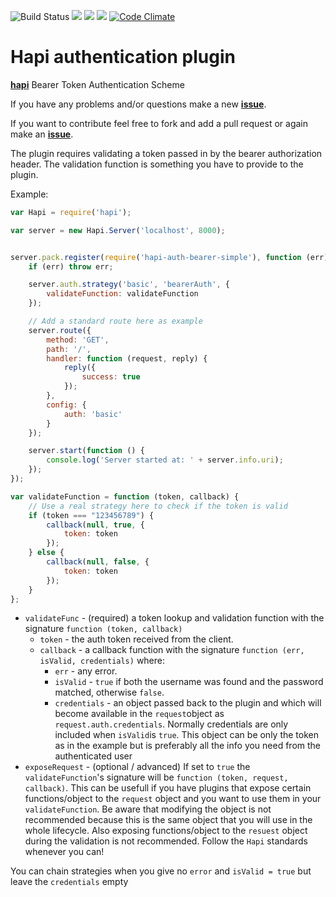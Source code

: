 ![Build Status](https://travis-ci.org/Salesflare/hapi-auth-bearer-simple.svg?branch=master)  ![](https://david-dm.org/salesflare/hapi-auth-bearer-simple.svg) ![](https://david-dm.org/salesflare/hapi-auth-bearer-simple/dev-status.svg) ![](https://david-dm.org/salesflare/hapi-auth-bearer-simple/peer-status.svg)
[![Code Climate](https://codeclimate.com/github/Salesflare/hapi-auth-bearer-simple/badges/gpa.svg)](https://codeclimate.com/github/Salesflare/hapi-auth-bearer-simple)

# Hapi authentication plugin

[**hapi**](https://github.com/hapijs/hapi) Bearer Token Authentication Scheme

If you have any problems and/or questions make a new [**issue**](https://github.com/Salesflare/hapi-auth-bearer-simple/issues).

If you want to contribute feel free to fork and add a pull request or again make an [**issue**](https://github.com/Salesflare/hapi-auth-bearer-simple/issues).

The plugin requires validating a token passed in by the bearer authorization header. The validation function is something you have to provide to the plugin.

Example: 

```javascript
var Hapi = require('hapi');

var server = new Hapi.Server('localhost', 8000);


server.pack.register(require('hapi-auth-bearer-simple'), function (err) {
    if (err) throw err;

    server.auth.strategy('basic', 'bearerAuth', {
        validateFunction: validateFunction
    });

    // Add a standard route here as example
    server.route({
        method: 'GET',
        path: '/',
        handler: function (request, reply) {
            reply({
                success: true
            });
        },
        config: {
            auth: 'basic'
        }
    });

    server.start(function () {
        console.log('Server started at: ' + server.info.uri);
    });
});

var validateFunction = function (token, callback) {
    // Use a real strategy here to check if the token is valid
    if (token === "123456789") {
        callback(null, true, {
            token: token
        });
    } else {
        callback(null, false, {
            token: token
        });
    }
};
```

- `validateFunc` - (required) a token lookup and validation function with the signature `function (token, callback)`
    - `token` - the auth token received from the client.
    - `callback` - a callback function with the signature `function (err, isValid, credentials)` where:
        - `err` - any error.
        - `isValid` - `true` if both the username was found and the password matched, otherwise `false`.
        - `credentials` - an object passed back to the plugin and which will become available in the `request`object as `request.auth.credentials`. Normally credentials are only included when `isValid`is `true`. This object can be only the token as in the example but is preferably all the info you need from the authenticated user
- `exposeRequest` - (optional / advanced) If set to `true` the `validateFunction`'s signature will be `function (token, request, callback)`. This can be usefull if you have plugins that expose certain functions/object to the `request` object and you want to use them in your `validateFunction`. Be aware that modifying the object is not recommended because this is the same object that you will use in the whole lifecycle. Also exposing functions/object to the `resuest` object during the validation is not recommended. Follow the `Hapi` standards whenever you can!

You can chain strategies when you give no `error` and `isValid = true` but leave the `credentials` empty